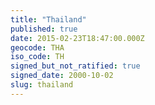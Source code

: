 ```yaml
---
title: "Thailand"
published: true
date: 2015-02-23T18:47:00.000Z
geocode: THA
iso_code: TH
signed_but_not_ratified: true
signed_date: 2000-10-02
slug: thailand
---
```

